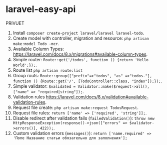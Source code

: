 # laravel-easy-api
PRIVUET


1. Install `composer create-project laravel/laravel laravel-todo`.
2. Create model with controller, migration and resource: `php artisan make:model Todo -mcr`.
3. Available Column Types: https://laravel.com/docs/8.x/migrations#available-column-types.
4. Simple router: `Route::get('/todos', function () {return 'Hello World';});`.
5. Route list `php artisan route:list `
6. Group routs: `Route::group(["prefix"=>"todos", "as" =>"todos."], function () {Route::get('/', [TodoController::class, "index"]);});`.
7. Simple validator: `$validated = Validator::make($request->all(), ["name" => "required|string"]);`.
8. Validation rules https://laravel.com/docs/8.x/validation#available-validation-rules.
9. Request file create: `php artisan make:request TodosRequest`.
10. Request file rules: `return ['name' => ['required', 'string']];`.
11. Disable redirect after validation fails (`failedValidation()`): `throw new HttpResponseException(response()->json(["errors" => $validator->errors()], 422));`.
12. Custom validation errors (`messages()`): `return ['name.required' => 'Поле Название статьи обязательно для заполнения'];`
